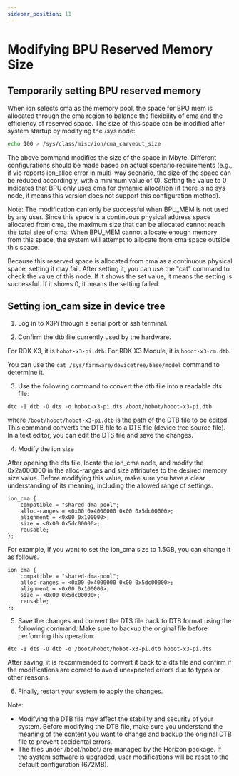 ```yaml
---
sidebar_position: 11
---
```

# Modifying BPU Reserved Memory Size

## Temporarily setting BPU reserved memory

When ion selects cma as the memory pool, the space for BPU mem is allocated through the cma region to balance the flexibility of cma and the efficiency of reserved space. The size of this space can be modified after system startup by modifying the /sys node:

```bash
echo 100 > /sys/class/misc/ion/cma_carveout_size
```

The above command modifies the size of the space in Mbyte. Different configurations should be made based on actual scenario requirements (e.g., if vio reports ion_alloc error in multi-way scenario, the size of the space can be reduced accordingly, with a minimum value of 0). Setting the value to 0 indicates that BPU only uses cma for dynamic allocation (if there is no sys node, it means this version does not support this configuration method).

Note: The modification can only be successful when BPU_MEM is not used by any user. Since this space is a continuous physical address space allocated from cma, the maximum size that can be allocated cannot reach the total size of cma. When BPU_MEM cannot allocate enough memory from this space, the system will attempt to allocate from cma space outside this space.

Because this reserved space is allocated from cma as a continuous physical space, setting it may fail. After setting it, you can use the "cat" command to check the value of this node. If it shows the set value, it means the setting is successful. If it shows 0, it means the setting failed.

## Setting ion_cam size in device tree

1. Log in to X3Pi through a serial port or ssh terminal.

2. Confirm the dtb file currently used by the hardware.

For RDK X3, it is `hobot-x3-pi.dtb`.
For RDK X3 Module, it is `hobot-x3-cm.dtb`.

You can use the `cat /sys/firmware/devicetree/base/model` command to determine it.

3. Use the following command to convert the dtb file into a readable dts file:

```
dtc -I dtb -O dts -o hobot-x3-pi.dts /boot/hobot/hobot-x3-pi.dtb 
```

where `/boot/hobot/hobot-x3-pi.dtb` is the path of the DTB file to be edited. This command converts the DTB file to a DTS file (device tree source file). In a text editor, you can edit the DTS file and save the changes.

4. Modify the ion size

After opening the dts file, locate the ion_cma node, and modify the 0x2a000000 in the alloc-ranges and size attributes to the desired memory size value. Before modifying this value, make sure you have a clear understanding of its meaning, including the allowed range of settings.


```
ion_cma {
	compatible = "shared-dma-pool";
	alloc-ranges = <0x00 0x4000000 0x00 0x5dc00000>;
	alignment = <0x00 0x100000>;
	size = <0x00 0x5dc00000>;
	reusable;
};
```

For example, if you want to set the ion_cma size to 1.5GB, you can change it as follows.

```
ion_cma {
	compatible = "shared-dma-pool";
	alloc-ranges = <0x00 0x4000000 0x00 0x5dc00000>;
	alignment = <0x00 0x100000>;
	size = <0x00 0x5dc00000>;
	reusable;
};
```

5. Save the changes and convert the DTS file back to DTB format using the following command. Make sure to backup the original file before performing this operation.

```
dtc -I dts -O dtb -o /boot/hobot/hobot-x3-pi.dtb hobot-x3-pi.dts
```

After saving, it is recommended to convert it back to a dts file and confirm if the modifications are correct to avoid unexpected errors due to typos or other reasons.

6. Finally, restart your system to apply the changes.

Note:

- Modifying the DTB file may affect the stability and security of your system. Before modifying the DTB file, make sure you understand the meaning of the content you want to change and backup the original DTB file to prevent accidental errors.
- The files under /boot/hobot/ are managed by the Horizon package. If the system software is upgraded, user modifications will be reset to the default configuration (672MB).